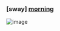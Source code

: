 ### [sway] [morning](https://github.com/user-attachments/assets/03d3c7d7-3f79-40c8-8c08-327821e514ff)
![image](https://github.com/user-attachments/assets/03d3c7d7-3f79-40c8-8c08-327821e514ff)
